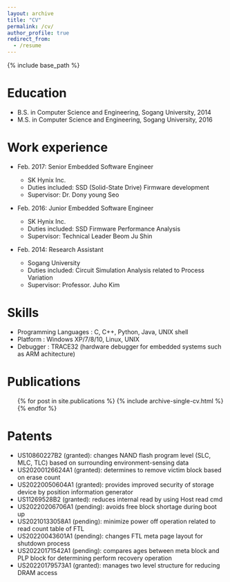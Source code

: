 ```yaml
---
layout: archive
title: "CV"
permalink: /cv/
author_profile: true
redirect_from:
  - /resume
---
```


{% include base_path %}

Education
======
* B.S. in Computer Science and Engineering, Sogang University, 2014
* M.S. in Computer Science and Engineering, Sogang University, 2016

Work experience
======
* Feb. 2017: Senior Embedded Software Engineer
  * SK Hynix Inc.
  * Duties included: SSD (Solid-State Drive) Firmware development
  * Supervisor: Dr. Dony young Seo
   
* Feb. 2016: Junior Embedded Software Engineer
  * SK Hynix Inc.
  * Duties included: SSD Firmware Performance Analysis
  * Supervisor: Technical Leader Beom Ju Shin
  
* Feb. 2014: Research Assistant
  * Sogang University
  * Duties included: Circuit Simulation Analysis related to Process Variation
  * Supervisor: Professor. Juho Kim
  
Skills
======
* Programming Languages : C, C++, Python, Java, UNIX shell
* Platform : Windows XP/7/8/10, Linux, UNIX
* Debugger : TRACE32 (hardware debugger for embedded systems such as ARM achitecture)

Publications
======
  <ul>{% for post in site.publications %}
    {% include archive-single-cv.html %}
  {% endfor %}</ul>
  
Patents
======
* US10860227B2 (granted): changes NAND flash program level (SLC, MLC, TLC) based on surrounding environment-sensing data
* US20200126624A1 (granted): determines to remove victim block based on erase count
* US20220050604A1 (granted): provides improved security of storage device by position information generator
* US11269528B2 (granted): reduces internal read by using Host read cmd
* US20220206706A1 (pending): avoids free block shortage during boot up
* US20210133058A1 (pending): minimize power off operation related to read count table of FTL
* US20220043601A1 (pending): changes FTL meta page layout for shutdown process
* US20220171542A1 (pending): compares ages between meta block and PLP block for determining perform recovery operation
* US20220179573A1 (granted): manages two level structure for reducing DRAM access
